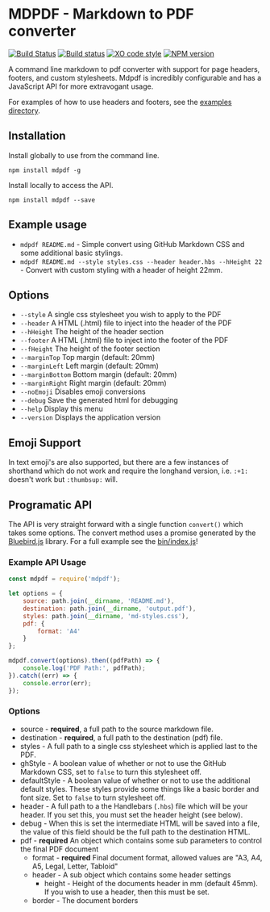 # MDPDF - Markdown to PDF converter
[![Build Status](https://travis-ci.org/BlueHatbRit/mdpdf.svg?branch=master)](https://travis-ci.org/BlueHatbRit/mdpdf) [![Build status](https://ci.appveyor.com/api/projects/status/x0ng3luokjb9eosm/branch/master?svg=true)](https://ci.appveyor.com/project/BlueHatbRit/mdpdf/branch/master) [![XO code style](https://img.shields.io/badge/code_style-XO-5ed9c7.svg)](https://github.com/sindresorhus/xo) [![NPM version](https://img.shields.io/npm/v/mdpdf.svg)](https://www.npmjs.com/package/mdpdf)

A command line markdown to pdf converter with support for page headers, footers, and custom stylesheets. Mdpdf is incredibly configurable and has a JavaScript API for more extravogant usage.

For examples of how to use headers and footers, see the [examples directory](./examples).

## Installation

Install globally to use from the command line.

`npm install mdpdf -g`

Install locally to access the API.

`npm install mdpdf --save`

## Example usage

* `mdpdf README.md` - Simple convert using GitHub Markdown CSS and some additional basic stylings.
* `mdpdf README.md --style styles.css --header header.hbs --hHeight 22` - Convert with custom styling with a header of height 22mm.

## Options

* `--style`         A single css stylesheet you wish to apply to the PDF
* `--header`        A HTML (.html) file to inject into the header of the PDF
* `--hHeight`       The height of the header section
* `--footer`        A HTML (.html) file to inject into the footer of the PDF
* `--fHeight`       The height of the footer section
* `--marginTop`     Top margin (default: 20mm)
* `--marginLeft`    Left margin (default: 20mm)
* `--marginBottom`  Bottom margin (default: 20mm)
* `--marginRight`   Right margin (default: 20mm)
* `--noEmoji`       Disables emoji conversions
* `--debug`         Save the generated html for debugging
* `--help`          Display this menu
* `--version`       Displays the application version

## Emoji Support

In text emoji's are also supported, but there are a few instances of shorthand which do not work and require the longhand version, i.e. `:+1:` doesn't work but `:thumbsup:` will.

## Programatic API

The API is very straight forward with a single function `convert()` which takes some options. The convert method uses a promise generated by the [Bluebird.js](bluebirdjs.com) library. For a full example see the [bin/index.js](./bin/index.js)!

### Example API Usage

```JavaScript
const mdpdf = require('mdpdf');

let options = {
    source: path.join(__dirname, 'README.md'),
    destination: path.join(__dirname, 'output.pdf'),
    styles: path.join(__dirname, 'md-styles.css'),
    pdf: {
        format: 'A4'
    }
};

mdpdf.convert(options).then((pdfPath) => {
    console.log('PDF Path:', pdfPath);
}).catch((err) => {
    console.error(err);
});
```

### Options

* source - **required**, a full path to the source markdown file.
* destination - **required**, a full path to the destination (pdf) file.
* styles - A full path to a single css stylesheet which is applied last to the PDF.
* ghStyle - A boolean value of whether or not to use the GitHub Markdown CSS, set to `false` to turn this stylesheet off.
* defaultStyle - A boolean value of whether or not to use the additional default styles. These styles provide some things like a basic border and font size. Set to `false` to turn stylesheet off.
* header - A full path to a the Handlebars (`.hbs`) file which will be your header. If you set this, you must set the header height (see below).
* debug - When this is set the intermediate HTML will be saved into a file, the value of this field should be the full path to the destination HTML.
* pdf - **required** An object which contains some sub parameters to control the final PDF document
    * format - **required** Final document format, allowed values are "A3, A4, A5, Legal, Letter, Tabloid"
    * header - A sub object which contains some header settings
        * height - Height of the documents header in mm (default 45mm). If you wish to use a header, then this must be set.
    * border - The document borders
